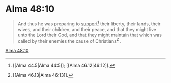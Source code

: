 # Alma 48:10

> And thus he was preparing to <u>support</u>[^a] their liberty, their lands, their wives, and their children, and their peace, and that they might live unto the Lord their God, and that they might maintain that which was called by their enemies the cause of <u>Christians</u>[^b] .

[Alma 48:10](https://www.churchofjesuschrist.org/study/scriptures/bofm/alma/48?lang=eng&id=p10#p10)


[^a]: [[Alma 44.5|Alma 44:5]]; [[Alma 46.12|46:12]].  
[^b]: [[Alma 46.13|Alma 46:13]].  
